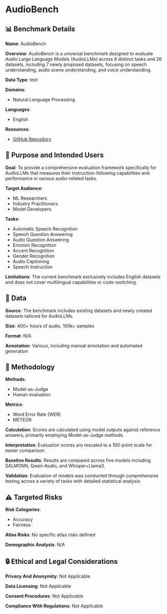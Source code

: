 # AudioBench

## 📊 Benchmark Details

**Name**: AudioBench

**Overview**: AudioBench is a universal benchmark designed to evaluate Audio Large Language Models (AudioLLMs) across 8 distinct tasks and 26 datasets, including 7 newly proposed datasets, focusing on speech understanding, audio scene understanding, and voice understanding.

**Data Type**: text

**Domains**:
- Natural Language Processing

**Languages**:
- English

**Resources**:
- [GitHub Repository](https://github.com/AudioLLMs/AudioBench)

## 🎯 Purpose and Intended Users

**Goal**: To provide a comprehensive evaluation framework specifically for AudioLLMs that measures their instruction-following capabilities and performance in various audio-related tasks.

**Target Audience**:
- ML Researchers
- Industry Practitioners
- Model Developers

**Tasks**:
- Automatic Speech Recognition
- Speech Question Answering
- Audio Question Answering
- Emotion Recognition
- Accent Recognition
- Gender Recognition
- Audio Captioning
- Speech Instruction

**Limitations**: The current benchmark exclusively includes English datasets and does not cover multilingual capabilities or code-switching.

## 💾 Data

**Source**: The benchmark includes existing datasets and newly created datasets tailored for AudioLLMs.

**Size**: 400+ hours of audio, 100k+ samples

**Format**: N/A

**Annotation**: Various, including manual annotation and automated generation

## 🔬 Methodology

**Methods**:
- Model-as-Judge
- Human evaluation

**Metrics**:
- Word Error Rate (WER)
- METEOR

**Calculation**: Scores are calculated using model outputs against reference answers, primarily employing Model-as-Judge methods.

**Interpretation**: Evaluation scores are rescaled to a 100-point scale for easier comparison.

**Baseline Results**: Results are compared across five models including SALMONN, Qwen-Audio, and Whisper+Llama3.

**Validation**: Evaluation of models was conducted through comprehensive testing across a variety of tasks with detailed statistical analysis.

## ⚠️ Targeted Risks

**Risk Categories**:
- Accuracy
- Fairness

**Atlas Risks**:
No specific atlas risks defined

**Demographic Analysis**: N/A

## 🔒 Ethical and Legal Considerations

**Privacy And Anonymity**: Not Applicable

**Data Licensing**: Not Applicable

**Consent Procedures**: Not Applicable

**Compliance With Regulations**: Not Applicable
